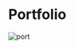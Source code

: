 # Portfolio
![port](https://user-images.githubusercontent.com/51931590/88697242-f5179e80-d10c-11ea-8024-5ec08c5780ce.jpeg)
